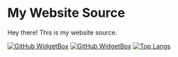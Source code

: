 # My Website Source
Hey there! This is my website source.

[![GitHub WidgetBox](https://github-widgetbox.vercel.app/api/profile?username=smileylmao&data=followers,repositories,stars,commits)](https://github.com/Jurredr/github-widgetbox)
[![GitHub WidgetBox](https://github-widgetbox.vercel.app/api/skills?names=html,css)](https://github.com/Jurredr/github-widgetbox)
[![Top Langs](https://github-readme-stats.vercel.app/api/top-langs/?username=LiterallyNotACat)](https://github.com/anuraghazra/github-readme-stats)
